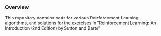 ### Overview

This repository contains code for various Reinforcement Learning algorithms, and solutions for the exercises in "Reinforcement Learning: An Introduction (2nd Edition) by Sutton and Barto"
